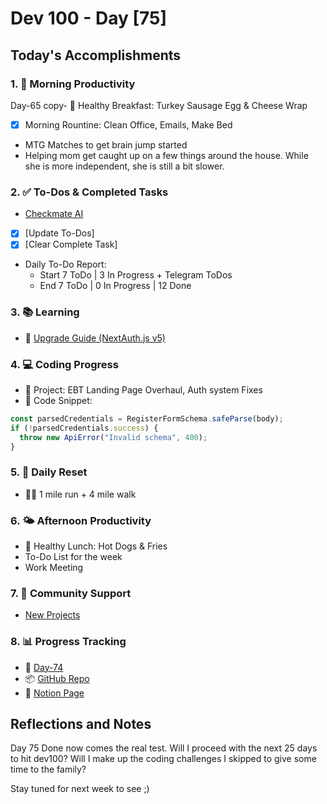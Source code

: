 # Dev 100 - Day [75]

## Today's Accomplishments

### 1. 🌅 Morning Productivity

Day-65 copy- 🍳 Healthy Breakfast: Turkey Sausage Egg & Cheese Wrap

- [x] Morning Rountine: Clean Office, Emails, Make Bed
- MTG Matches to get brain jump started
- Helping mom get caught up on a few things around the house. While she is more independent, she is still a bit slower.

### 2. ✅ To-Dos & Completed Tasks

- [Checkmate AI](https://checkmate-ai.vercel.app/)
- [x] [Update To-Dos]
- [x] [Clear Complete Task]
- Daily To-Do Report:
  - Start 7 ToDo | 3 In Progress + Telegram ToDos
  - End 7 ToDo | 0 In Progress | 12 Done

### 3. 📚 Learning

- 🔗 [Upgrade Guide (NextAuth.js v5)](https://authjs.dev/getting-started/migrating-to-v5#authenticating-server-side)

### 4. 💻 Coding Progress

- 🦺 Project: EBT Landing Page Overhaul, Auth system Fixes
- 📝 Code Snippet:

```javascript
const parsedCredentials = RegisterFormSchema.safeParse(body);
if (!parsedCredentials.success) {
  throw new ApiError("Invalid schema", 400);
}
```

### 5. 🔄 Daily Reset

- 🏋️‍♂️ 1 mile run + 4 mile walk

### 6. 🌤️ Afternoon Productivity

- 🍱 Healthy Lunch: Hot Dogs & Fries
- To-Do List for the week
- Work Meeting

### 7. 🤝 Community Support

- [New Projects](https://www.skool.com/universityofcode/new-projects?p=7e25d54d)

### 8. 📊 Progress Tracking

- 🏫 [Day-74](https://www.skool.com/universityofcode/dev-100-day-74)
- 📦 [GitHub Repo](https://github.com/Digitl-Alchemyst/dev100/blob/main/Day-74/day74.md)
- 📄 [Notion Page](https://liberating-galley-48d.notion.site/Dev100-Coding-Lifestyle-Challenge-a85ec9fba3ce41f3b29d581a1a85d92b?pvs=4)

## Reflections and Notes

Day 75 Done now comes the real test. Will I proceed with the next 25 days to hit dev100? Will I make up the coding challenges I skipped to give some time to the family?

Stay tuned for next week to see ;)
